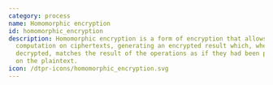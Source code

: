 ```yaml
---
category: process
name: Homomorphic encryption
id: homomorphic_encryption
description: Homomorphic encryption is a form of encryption that allows
  computation on ciphertexts, generating an encrypted result which, when
  decrypted, matches the result of the operations as if they had been performed
  on the plaintext. 
icon: /dtpr-icons/homomorphic_encryption.svg
---
```

